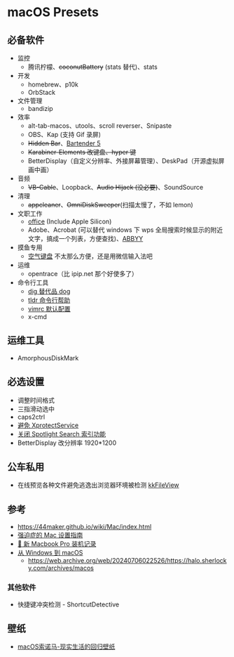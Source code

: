 # macOS Presets

## 必备软件
- 监控
  - 腾讯柠檬、~~coconutBattery~~ (stats 替代)、stats
- 开发
  - homebrew、p10k
  - OrbStack
- 文件管理
  - bandizip
- 效率
  - alt-tab-macos、utools、scroll reverser、Snipaste
  - OBS、Kap (支持 Gif 录屏)
  - ~~Hidden Bar~~、[Bartender 5](https://xclient.info/s/bartender.html)
  - ~~Karabiner-Elements 改键盘、hyper 键~~
  - BetterDisplay（自定义分辨率、外接屏幕管理）、DeskPad（开源虚拟屏画中画）
- 音频
  - ~~VB-Cable~~、Loopback、~~Audio Hijack (没必要)~~、SoundSource
- 清理
  - ~~appcleaner~~、~~OmniDiskSweeper~~(扫描太慢了，不如 lemon)
- 文职工作
  - [office](https://github.com/alsyundawy/Microsoft-Office-For-MacOS) (Include Apple Silicon)
  - Adobe、Acrobat (可以替代 windows 下 wps 全局搜索时候显示的附近文字，搞成一个列表，方便查找)、[ABBYY](https://github.com/eric-gitta-moore/abbyy-fine-reader-crack)
- 摸鱼专用
  - [空气键盘](https://xtool.club/app/airkeyboard) 不太那么方便，还是用微信输入法吧
- 运维
  - opentrace（比 ipip.net 那个好使多了）
- 命令行工具
  - [dig 替代品 dog](https://github.com/ogham/dog)
  - [tldr 命令行帮助](https://github.com/tldr-pages/tldr)
  - [vimrc 默认配置](https://github.com/amix/vimrc)
  - x-cmd

## 运维工具
- AmorphousDiskMark

## 必选设置
- 调整时间格式
- 三指滑动选中
- caps2ctrl
- [避免 XprotectService](https://catcoding.me/p/apple-perf/)
- [关闭 Spotlight Search 索引功能](https://blog.csdn.net/hadues/article/details/127889004)
- BetterDisplay 改分辨率 1920*1200

## 公车私用
- 在线预览各种文件避免逃逸出浏览器环境被检测 [kkFileView](https://github.com/kekingcn/kkFileView)

## 参考
- https://44maker.github.io/wiki/Mac/index.html
- [强迫症的 Mac 设置指南](https://github.com/macdao/ocds-guide-to-setting-up-mac)
- [📝 新 Macbook Pro 装机记录](https://www.rustc.cloud/mac-install)
- [从 Windows 到 macOS](https://halo.sherlocky.com/archives/macos)
  - https://web.archive.org/web/20240706022526/https://halo.sherlocky.com/archives/macos

### 其他软件
- 快捷键冲突检测 - ShortcutDetective

## 壁纸
- [macOS索诺马-现实生活的回归壁纸](https://www.dylanmcd.com/blog/macos-sonoma-wallpapers/)
